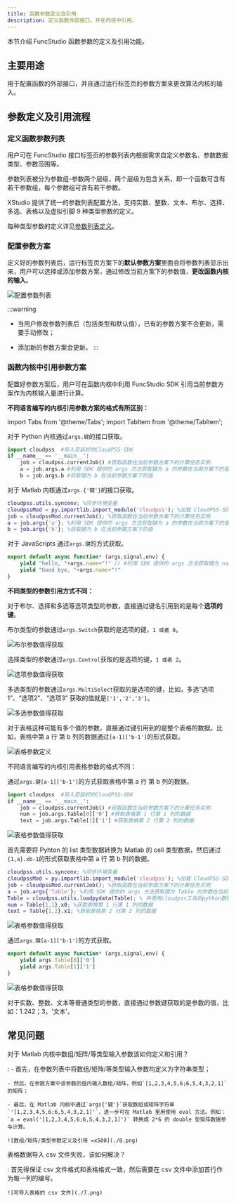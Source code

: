 ```yaml
---
title: 函数参数定义及引用
description: 定义函数外部接口，并在内核中引用。
---
```


本节介绍 FuncStudio 函数参数的定义及引用功能。

## 主要用途

用于配置函数的外部接口，并且通过运行标签页的参数方案来更改算法内核的输入。

## 参数定义及引用流程

### 定义函数参数列表

用户可在 FuncStudio 接口标签页的参数列表内根据需求自定义参数名、参数数据类型、参数范围等。

参数列表被分为参数组-参数两个层级，两个层级为包含关系，即一个函数可含有若干参数组，每个参数组可含有若干参数。

XStudio 提供了统一的参数列表配置方法，支持实数、整数、文本、布尔、选择、多选、表格以及虚拟引脚 9 种类型参数的定义。

每种类型参数的定义详见[参数列表定义](../../../simstudio/basic/moduleEncapsulation/parameter-list/index.md/)。

### 配置参数方案

定义好的参数列表后，运行标签页方案下的**默认参数方案**里面会将参数列表显示出来，用户可以选择或添加参数方案，通过修改当前方案下的参数值，**更改函数内核的输入**。

![配置参数列表](./1.png)

:::warning
- 当用户修改参数列表后（包括类型和默认值），已有的参数方案不会更新，需要手动修改；
  
- 添加新的参数方案会更新。
:::

### 函数内核中引用参数方案

配置好参数方案后，用户可在函数内核中利用 FuncStudio SDK 引用当前参数方案作为内核输入量进行计算。

**不同语言编写的内核引用参数方案的格式有所区别：**

import Tabs from '@theme/Tabs';
import TabItem from '@theme/TabItem';

<Tabs>
<TabItem value="python" label="本地 Python 内核">

对于 Python 内核通过`args.键`的接口获取。

```py showLineNumbers
import cloudpss  #导入安装好的CloudPSS-SDK
if __name__ == '__main__': 
    job = cloudpss.currentJob() #获取函数在当前参数方案下的计算任务实例
    a = job.args.a #利用 SDK 提供的 args 方法获取键为 a 的参数在当前方案下的值
    b = job.args.b #获取键为 b 在当前参数方案下的值
```

</TabItem>
<TabItem value="matlab" label="本地 Matlab 内核">

对于 Matlab 内核通过`args.{'键'}`的接口获取。

```matlab showLineNumbers
cloudpss.utils.syncenv; %同步环境变量
cloudpssMod = py.importlib.import_module('cloudpss'); %加载 CloudPSS-SDK
job = cloudpssMod.currentJob(); %获取函数在当前参数方案下的计算任务实例
a = job.args{'a'}; %利用 SDK 提供的 args 方法获取键为 a 的参数在当前方案下的值
b = job.args{'b'}; %获取键为 b 在当前参数方案下的值
```

</TabItem>
<TabItem value="js" label="云端 JavaScripts 内核">

对于 JavaScripts 通过`args.键`的方式获取。

```JavaScript showLineNumbers
export default async function* (args,signal,env) {
    yield "hello, "+args.name+"!" // #利用 SDK 提供的 args 方法获取键为 name 的参数在当前方案下的值
    yield "Good bye, "+args.name+"!"
}  
```
</TabItem>
</Tabs>

**不同类型的参数引用方式不同：**

<Tabs>

<TabItem value="bool" label="布尔/选择/多选">

对于布尔、选择和多选等选项类型的参数，直接通过键名引用到的是每个**选项的键**。

布尔类型的参数通过`args.Switch`获取的是选项的键，`1 或者 0`。

![布尔参数值得获取](./2.png)

选择类型的参数通过`args.Control`获取的是选项的键，`1 或者 2`。

![选项参数值得获取](./3.png)

多选类型的参数通过`args.MultiSelect`获取的是选项的键，比如，多选“选项1”、“选项2”、“选项3”
获取的值就是`['1','2','3']`。

![多选参数值得获取](./4.png)

</TabItem>
<TabItem value="table" label="表格">

对于表格这种可能有多个值的参数，直接通过键引用到的是整个表格的数据。比如，表格中第 a 行 第 b 列的数据通过`[a-1]['b-1']`的形式获取。

![表格参数定义](./5.png)

不同语言编写的内核引用表格参数的格式不同：

<!-- 分割线 -->
<Tabs>
<TabItem value="python" label="本地 Python 内核">

通过`args.键[a-1]['b-1']`的方式获取表格中第 a 行 第 b 列的数据。

```py showLineNumbers
import cloudpss  #导入安装好的CloudPSS-SDK
if __name__ == '__main__': 
    job = cloudpss.currentJob() #获取函数在当前参数方案下的计算任务实例
    num = job.args.Table[0]['0'] #获取表格第 1 行第 1 列的数据
    text = job.args.Table[1]['1'] #获取表格第 2 行第 2 列的数据
```

![表格参数值得获取](./6.png)

</TabItem>
<TabItem value="matlab" label="本地 Matlab 内核">

首先需要将 Pyhton 的 list 类型数据转换为 Matlab 的 cell 类型数据，然后通过`{1,a}.xb-1`的形式获取表格中第 a 行 第 b 列的数据。

```matlab showLineNumbers
cloudpss.utils.syncenv; %同步环境变量
cloudpssMod = py.importlib.import_module('cloudpss'); %加载 CloudPSS-SDK
job = cloudpssMod.currentJob(); %获取函数在当前参数方案下的计算任务实例
a = job.args{'Table'}; %利用 SDK 提供的 args 方法获取键为 Table 的参数在当前方案下的值
Table = cloudpss.utils.loadpydata(Table); % 并使用cloudpss工具将python数据格式转换为matlab数据格式
num = Table{1,1}.x0; %获取表格第 1 行第 1 列的数据
text = Table{1,2}.x1; %获取表格第 2 行第 2 列的数据
```
![表格参数值得获取](./6-1.png)

</TabItem>
<TabItem value="js" label="云端 JavaScripts 内核">

通过`args.键[a-1]['b-1']`的方式获取。

```JavaScript showLineNumbers
export default async function* (args,signal,env) {
    yield args.Table[0]['0']
    yield args.Table[1]['1']
} 
```
![表格参数值得获取](./6-2.png)

</TabItem>
</Tabs>

<!-- 分割线 -->

</TabItem>
<TabItem value="normal" label="实数/整数/文本">

对于实数、整数、文本等普通类型的参数，直接通过参数键获取的是参数的值，比如：1.242；3，'文本'。

</TabItem>
</Tabs>


## 常见问题

对于 Matlab 内核中数组/矩阵/等类型输入参数该如何定义和引用？

:   - 首先，在参数列表中将数组/矩阵/等类型输入参数均定义为字符串类型；

    - 然后，在参数方案中该参数的值内输入数组/矩阵，例如`[1,2,3,4,5,6;6,5,4,3,2,1]`的矩阵；

    - 最后，在 Matlab 内核中通过`args{'键'}`获取数组或矩阵字符串`'[1,2,3,4,5,6;6,5,4,3,2,1]'`，进一步可在 Matlab 里用使用 eval 方法。例如：`a = eval('[1,2,3,4,5,6;6,5,4,3,2,1]')` 转换成 2*6 的 double 型矩阵数据参与计算。

    ![数组/矩阵/类型参数定义及引用 =x500](./8.png)

表格数据导入 csv 文件失败，该如何解决？

:   首先得保证 csv 文件格式和表格格式一致，然后需要在 csv 文件中添加首行作为每一列的编号。

    ![可导入表格的 csv 文件](./7.png)